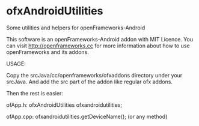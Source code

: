 # ofxAndroidUtilities
Some utilities and helpers for openFrameworks-Android

This software is an openFrameworks-Android addon with MIT Licence. You can visit http://openframeworks.cc for more information about how to use openFrameworks and its addons.


USAGE:

Copy the srcJava/cc/openframeworks/ofxaddons directory under your srcJava. And add the src part of the addon like regular ofx addons.

Then the rest is easier:

ofApp.h:
ofxAndroidUtilities ofxandroidutilities;

ofApp.cpp:
ofxandroidutilities.getDeviceName(); (or any method)
